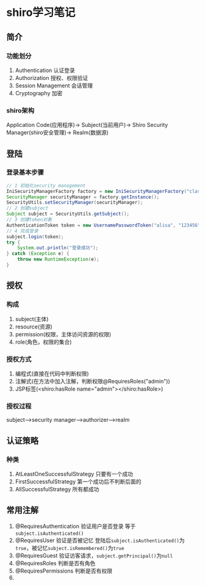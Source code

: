 # shiro学习笔记
## 简介
### 功能划分
1. Authentication 认证登录
2. Authorization  授权、权限验证
3. Session Management 会话管理
4. Cryptography 加密
### shiro架构
Application Code(应用程序)->
Subject(当前用户)->
Shiro Security Manager(shiro安全管理)->
Realm(数据源)
## 登陆
### 登录基本步骤
``` java
// 1 初始化security management
IniSecurityManagerFactory factory = new IniSecurityManagerFactory("classpath:shiro.ini");
SecurityManager securityManager = factory.getInstance();
SecurityUtils.setSecurityManager(securityManager);
// 2 创建subject
Subject subject = SecurityUtils.getSubject();
// 3 创建token对象
AuthenticationToken token = new UsernamePasswordToken("alisa", "123456");
// 4 完成登录
subject.login(token);
try {
    System.out.println("登录成功");
} catch (Exception e) {
    throw new RuntimeException(e);
}
```

## 授权
### 构成
1. subject(主体)
2. resource(资源)
3. permission(权限，主体访问资源的权限)
4. role(角色，权限的集合)
### 授权方式
1. 编程式(直接在代码中判断权限)
2. 注解式(在方法中加入注解，判断权限@RequiresRoles("admin"))
3. JSP标签(<shiro:hasRole name="admin"></shiro:hasRole>)
### 授权过程
subject-->security manager-->authorizer-->realm
## 认证策略
### 种类
1. AtLeastOneSuccessfulStrategy 只要有一个成功
2. FirstSuccessfulStrategy      第一个成功后不判断后面的
3. AllSuccessfulStrategy        所有都成功
## 常用注解
1. @RequiresAuthentication 验证用户是否登录 等于`subject.isAuthenticated()`
2. @RequiresUser 验证是否被记忆 登陆后`subject.isAuthenticated()`为`true`，被记忆`subject.isRemembered()`为`true`
3. @RequiresGuest 验证访客请求，`subject.getPrincipal()`为`null`
4. @RequiresRoles 判断是否有角色
5. @RequiresPermissions 判断是否有权限
6. 

